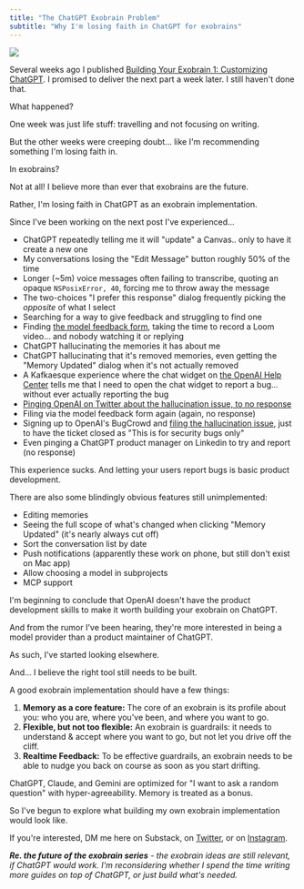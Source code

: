 ```yaml
---
title: "The ChatGPT Exobrain Problem"
subtitle: "Why I'm losing faith in ChatGPT for exobrains"
---
```


<!------------------------- REFERENCE LINKS BLOCK ----------------------------------->
[TODO]: some-link
<!----------------------- END REFERENCE LINKS BLOCK --------------------------------->

![](./image.png)

Several weeks ago I published [Building Your Exobrain 1: Customizing ChatGPT](https://mieubrisse.substack.com/p/building-your-exobrain-1-customizing). I promised to deliver the next part a week later. I still haven't done that.

What happened?

One week was just life stuff: travelling and not focusing on writing.

But the other weeks were creeping doubt... like I'm recommending something I'm losing faith in.

In exobrains?

Not at all! I believe more than ever that exobrains are the future.

Rather, I'm losing faith in ChatGPT as an exobrain implementation.

Since I've been working on the next post I've experienced...

- ChatGPT repeatedly telling me it will "update" a Canvas.. only to have it create a new one
- My conversations losing the "Edit Message" button roughly 50% of the time
- Longer (~5m) voice messages often failing to transcribe, quoting an opaque `NSPosixError, 40`, forcing me to throw away the message
- The two-choices "I prefer this response" dialog frequently picking the _opposite_ of what I select
- Searching for a way to give feedback and struggling to find one
- Finding [the model feedback form](https://openai.com/form/model-behavior-feedback/), taking the time to record a Loom video... and nobody watching it or replying
- ChatGPT hallucinating the memories it has about me
- ChatGPT hallucinating that it's removed memories, even getting the "Memory Updated" dialog when it's not actually removed
- A Kafkaesque experience where the chat widget on [the OpenAI Help Center](https://help.openai.com/en/) tells me that I need to open the chat widget to report a bug... without ever actually reporting the bug
- [Pinging OpenAI on Twitter about the hallucination issue, to no response](https://x.com/kevinjtoday/status/1922718592321081596)
- Filing via the model feedback form again (again, no response)
- Signing up to OpenAI's BugCrowd and [filing the hallucination issue](https://bugcrowd.com/submissions/8ca74ca9-e48b-4aa9-806c-85d6ce81c26d), just to have the ticket closed as "This is for security bugs only"
- Even pinging a ChatGPT product manager on Linkedin to try and report (no response)

This experience sucks. And letting your users report bugs is basic product development.

There are also some blindingly obvious features still unimplemented:

- Editing memories
- Seeing the full scope of what's changed when clicking "Memory Updated" (it's nearly always cut off)
- Sort the conversation list by date
- Push notifications (apparently these work on phone, but still don't exist on Mac app)
- Allow choosing a model in subprojects
- MCP support

I'm beginning to conclude that OpenAI doesn't have the product development skills to make it worth building your exobrain on ChatGPT.

And from the rumor I've been hearing, they're more interested in being a model provider than a product maintainer of ChatGPT.

As such, I've started looking elsewhere. 

And... I believe the right tool still needs to be built.

A good exobrain implementation should have a few things:

1. **Memory as a core feature:** The core of an exobrain is its profile about you: who you are, where you've been, and where you want to go.
2. **Flexible, but not too flexible:** An exobrain is guardrails: it needs to understand & accept where you want to go, but not let you drive off the cliff.
3. **Realtime Feedback:** To be effective guardrails, an exobrain needs to be able to nudge you back on course as soon as you start drifting.

ChatGPT, Claude, and Gemini are optimized for "I want to ask a random question" with hyper-agreeability. Memory is treated as a bonus.

So I've begun to explore what building my own exobrain implementation would look like.

If you're interested, DM me here on Substack, on [Twitter](https://x.com/kevinjtoday), or on [Instagram](https://www.instagram.com/kevinjtoday/).

_**Re. the future of the exobrain series** - the exobrain ideas are still relevant, if ChatGPT would work. I'm reconsidering whether I spend the time writing more guides on top of ChatGPT, or just build what's needed._
